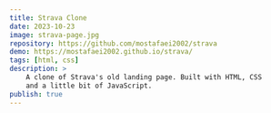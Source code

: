 ```yaml
---
title: Strava Clone
date: 2023-10-23
image: strava-page.jpg
repository: https://github.com/mostafaei2002/strava
demo: https://mostafaei2002.github.io/strava/
tags: [html, css]
description: >
    A clone of Strava's old landing page. Built with HTML, CSS
    and a little bit of JavaScript.
publish: true
---
```

